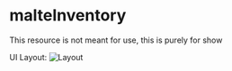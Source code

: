# malteInventory
This resource is not meant for use, this is purely for show

UI Layout:
![Layout](https://i.imgur.com/6Xw3JFh.png)
